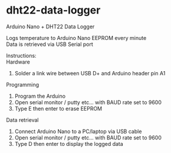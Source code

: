 # dht22-data-logger
Arduino Nano + DHT22 Data Logger

Logs temperature to Arduino Nano EEPROM every minute  
Data is retrieved via USB Serial port

Instructions:  
  Hardware
  1. Solder a link wire between USB D+ and Arduino header pin A1
  
  Programming
  1. Program the Arduino
  2. Open serial monitor / putty etc... with BAUD rate set to 9600
  3. Type E then enter to erase EEPROM

  Data retrieval
  1. Connect Arduino Nano to a PC/laptop via USB cable
  2. Open serial monitor / putty etc... with BAUD rate set to 9600
  3. Type D then enter to display the logged data
